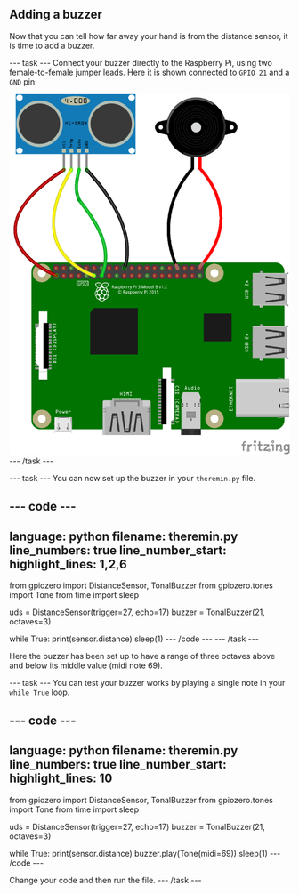 ## Adding a buzzer

Now that you can tell how far away your hand is from the distance sensor, it is time to add a buzzer.

--- task ---
Connect your buzzer directly to the Raspberry Pi, using two female-to-female jumper leads. Here it is shown connected to `GPIO 21` and a `GND` pin:

![circuit with buzzer connected to GPIO 21](images/circuit_2.png)
--- /task ---

--- task ---
You can now set up the buzzer in your `theremin.py` file.

--- code ---
---
language: python
filename: theremin.py
line_numbers: true
line_number_start: 
highlight_lines: 1,2,6
---
from gpiozero import DistanceSensor, TonalBuzzer
from gpiozero.tones import Tone
from time import sleep

uds = DistanceSensor(trigger=27, echo=17)
buzzer = TonalBuzzer(21, octaves=3)

while True:
	print(sensor.distance)
	sleep(1)
--- /code ---
--- /task ---

Here the buzzer has been set up to have a range of three octaves above and below its middle value (midi note 69).

--- task ---
You can test your buzzer works by playing a single note in your `while True` loop.

--- code ---
---
language: python
filename: theremin.py
line_numbers: true
line_number_start: 
highlight_lines: 10
---
from gpiozero import DistanceSensor, TonalBuzzer
from gpiozero.tones import Tone
from time import sleep

uds = DistanceSensor(trigger=27, echo=17)
buzzer = TonalBuzzer(21, octaves=3)

while True:
	print(sensor.distance)
	buzzer.play(Tone(midi=69))
	sleep(1)
--- /code ---

Change your code and then run the file.
--- /task ---
